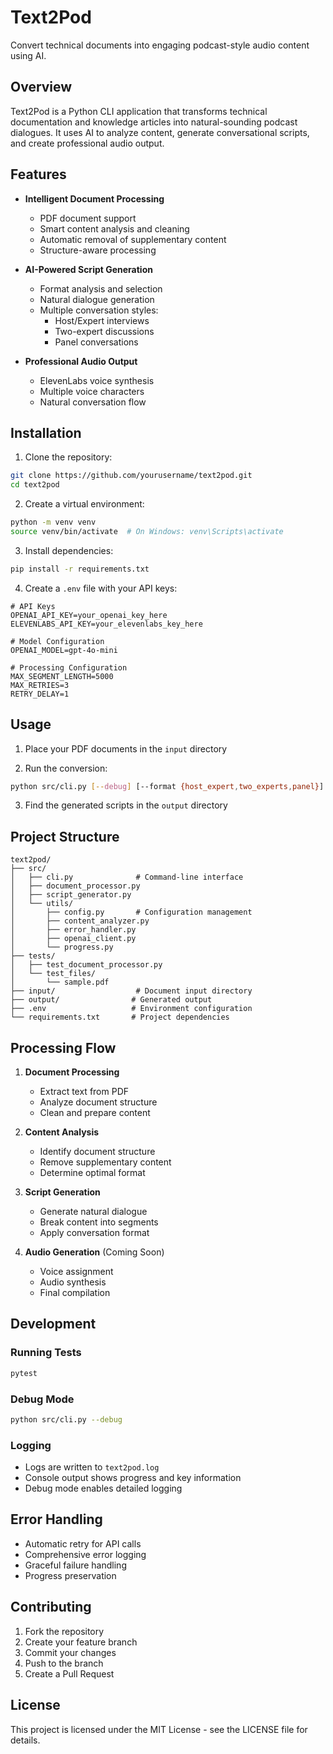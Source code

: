 # Text2Pod

Convert technical documents into engaging podcast-style audio content using AI.

## Overview

Text2Pod is a Python CLI application that transforms technical documentation and knowledge articles into natural-sounding podcast dialogues. It uses AI to analyze content, generate conversational scripts, and create professional audio output.

## Features

- **Intelligent Document Processing**
  - PDF document support
  - Smart content analysis and cleaning
  - Automatic removal of supplementary content
  - Structure-aware processing

- **AI-Powered Script Generation**
  - Format analysis and selection
  - Natural dialogue generation
  - Multiple conversation styles:
    - Host/Expert interviews
    - Two-expert discussions
    - Panel conversations

- **Professional Audio Output**
  - ElevenLabs voice synthesis
  - Multiple voice characters
  - Natural conversation flow

## Installation

1. Clone the repository:
```bash
git clone https://github.com/yourusername/text2pod.git
cd text2pod
```

2. Create a virtual environment:
```bash
python -m venv venv
source venv/bin/activate  # On Windows: venv\Scripts\activate
```

3. Install dependencies:
```bash
pip install -r requirements.txt
```

4. Create a `.env` file with your API keys:
```env
# API Keys
OPENAI_API_KEY=your_openai_key_here
ELEVENLABS_API_KEY=your_elevenlabs_key_here

# Model Configuration
OPENAI_MODEL=gpt-4o-mini

# Processing Configuration
MAX_SEGMENT_LENGTH=5000
MAX_RETRIES=3
RETRY_DELAY=1
```

## Usage

1. Place your PDF documents in the `input` directory

2. Run the conversion:
```bash
python src/cli.py [--debug] [--format {host_expert,two_experts,panel}]
```

3. Find the generated scripts in the `output` directory

## Project Structure

```plaintext
text2pod/
├── src/
│   ├── cli.py              # Command-line interface
│   ├── document_processor.py
│   ├── script_generator.py
│   └── utils/
│       ├── config.py       # Configuration management
│       ├── content_analyzer.py
│       ├── error_handler.py
│       ├── openai_client.py
│       └── progress.py
├── tests/
│   ├── test_document_processor.py
│   └── test_files/
│       └── sample.pdf
├── input/                  # Document input directory
├── output/                # Generated output
├── .env                   # Environment configuration
└── requirements.txt       # Project dependencies
```

## Processing Flow

1. **Document Processing**
   - Extract text from PDF
   - Analyze document structure
   - Clean and prepare content

2. **Content Analysis**
   - Identify document structure
   - Remove supplementary content
   - Determine optimal format

3. **Script Generation**
   - Generate natural dialogue
   - Break content into segments
   - Apply conversation format

4. **Audio Generation** (Coming Soon)
   - Voice assignment
   - Audio synthesis
   - Final compilation

## Development

### Running Tests
```bash
pytest
```

### Debug Mode
```bash
python src/cli.py --debug
```

### Logging
- Logs are written to `text2pod.log`
- Console output shows progress and key information
- Debug mode enables detailed logging

## Error Handling

- Automatic retry for API calls
- Comprehensive error logging
- Graceful failure handling
- Progress preservation

## Contributing

1. Fork the repository
2. Create your feature branch
3. Commit your changes
4. Push to the branch
5. Create a Pull Request

## License

This project is licensed under the MIT License - see the LICENSE file for details. 